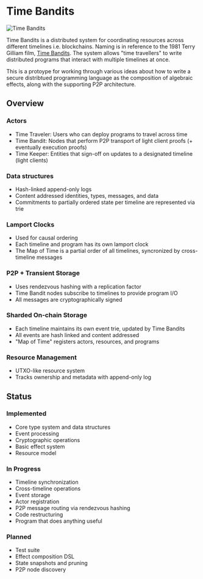 # Time Bandits

![Time Bandits](./map_of_time.png)

Time Bandits is a distributed system for coordinating resources across different timelines i.e. blockchains.
Naming is in reference to the 1981 Terry Gilliam film, [Time Bandits](https://en.wikipedia.org/wiki/Time_Bandits).
The system allows "time travellers" to write distributed programs that interact with multiple timelines at once.

This is a protoype for working through various ideas about how to write a secure distribtued programming language as the composition of algebraic effects, along with the supporting P2P architecture.

## Overview

### Actors
- Time Traveler: Users who can deploy programs to travel across time
- Time Bandit: Nodes that perform P2P transport of light client proofs (+ eventually execution proofs)
- Time Keeper: Entities that sign-off on updates to a designated timeline (light clients)

### Data structures
- Hash-linked append-only logs
- Content addressed identities, types, messages, and data
- Commitments to partially ordered state per timeline are represented via trie

### Lamport Clocks
- Used for causal ordering
- Each timeline and program has its own lamport clock
- The Map of Time is a partial order of all timelines, syncronized by cross-timeline messages

### P2P + Transient Storage
- Uses rendezvous hashing with a replication factor
- Time Bandit nodes subscribe to timelines to provide program I/O
- All messages are cryptographically signed

### Sharded On-chain Storage
- Each timeline maintains its own event trie, updated by Time Bandits
- All events are hash linked and content addressed
- "Map of Time" registers actors, resources, and programs

### Resource Management
- UTXO-like resource system
- Tracks ownership and metadata with append-only log


## Status

### Implemented
- Core type system and data structures
- Event processing
- Cryptographic operations
- Basic effect system
- Resource model

### In Progress
- Timeline synchronization
- Cross-timeline operations
- Event storage
- Actor registration
- P2P message routing via rendezvous hashing
- Code restructuring
- Program that does anything useful

### Planned
- Test suite
- Effect composition DSL
- State snapshots and pruning
- P2P node discovery
